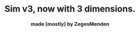 <h1 align="center">Sim v3, now with 3 dimensions.
<h3 align="center">made (mostly) by ZegesMenden</h3>
